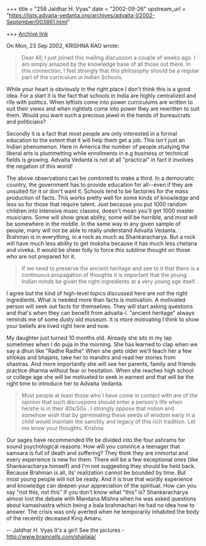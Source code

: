 +++
title = "258 Jaldhar H. Vyas"
date = "2002-09-26"
upstream_url = "https://lists.advaita-vedanta.org/archives/advaita-l/2002-September/003861.html"

+++
[Archive link](https://lists.advaita-vedanta.org/archives/advaita-l/2002-September/003861.html)

On Mon, 23 Sep 2002, KRISHNA RAO wrote:

>
> Dear All, I just joined this mailing discussion a couple of weeks ago. I
> am simply amazed by the knowledge base of all those out there. In this
> connection, I feel strongly that this philosophy should be a regular
> part of the curriculum in Indian Schools.

While your heart is obviously in the right place I don't think this is a
good idea.  For a start it is the fact that schools in India are highly
centralized and rife with politics.  When leftists come into power
curriculums are written to suit their views and when rightists come into
power they are rewritten to suit them.  Would you want such a precious
jewel in the hands of bureaucrats and politicians?

Secondly it is a fact that most people are only interested in a formal
education to the extent that it will help them get a job.  This isn't just
an Indian phenomenon.  Here in America the number of people studying the
liberal arts is plummetting while enrollments in e.g business or technical
fields is growing.  Advaita Vedanta is not at all "practical"  in fact it
involves the negation of this world!

The above observations can be combined to make a third.  In a democratic
country, the government has to provide education for all--even if they are
unsuited for it or don't want it.  Schools tend to be factories for the
mass production of facts.  This works pretty well for some kinds of
knowledge and less so for those that require talent.  Just because you put
1000 random children into intensive music classes, doesn't mean you'll get
1000 master musicians.  Some will show great ability, some will be
horrible, and most will be somewhere in the middle.  In the same way in
any given sample of people, many will not be able to really understand
Advaita Vedanta.  Brahman is in everything, in a rock as much as
Shankaracharya.  But a rock will have much less ability to get moksha
because it has much less chetana and viveka.  It would be sheer folly to
force this sublime thought on those who are not prepared for it.

> If we need to preserve the
> ancient heritage and see to it that there is a continuous propagation of
> thoughts it is important that the young Indian minds be given the right
> ingredients at a very young age itself.

I agree but the kind of high-level topics discussed here are not the right
ingredients.  What is needed more than facts is motivation.  A motivated
person will seek out facts for themselves.  They will start asking
questions and that's when they can benefit from advaita-l.  "ancient
heritage" always reminds me of some dusty old museum.  It is more
motivating I think to show your beliefs are lived right here and now.

My daughter just turned 10 months old.  Already she sits in my lap
sometimes when I do puja in the morning.  She has learned to clap when we
say a dhun like "Radhe Radhe"  When she gets older we'll teach her a few
shlokas and bhajans, take her to mandirs and read her stories from
shastras.  And more importantly she will see her parents, family and
friends practice dharma without fear or hesitation.  When she reaches high
school or college age she will be motivated to seek in earnest and that
will be the right time to introduce her to Advaita Vedanta.

> Most people at least those who I
> have come in contact with are of the opinion that such discussions
> should enter a person's life when he/she is in their 40s/50s . I
> strongly oppose that notion and somehow wish that by germinating these
> seeds of wisdom early in a child would maintain the sanctity and legacy
> of this rich tradition. Let me know your thoughts. Krishna
>

Our sages have recommended life be divided into the four ashrams for sound
psychological reasons.  How will you convince a teenager that samsara is
full of death and suffering?  They think they are immortal and every
experience is new for them. There will be a few exceptional ones (like
Shankaracharya himself) and I'm not suggesting they should be held back.
Because Brahman is all, its' realization cannot be bounded by time.  But
most young people will not be ready.  And it is true that wordly
experience and knowledge can deepen your appreciation of the spiritual.
How can you say "not this, not this" if you don't know what "this" is?
Shankaracharya almost lost the debate with Mandana Mishra when he was
asked questions about kamashastra which being a bala brahmachari he had no
idea how to answer.  The crisis was only averted when he temporarily
inhabited the body of the recently deceased King Amaru.

--
Jaldhar H. Vyas <jaldhar at braincells.com>
It's a girl! See the pictures - http://www.braincells.com/shailaja/

